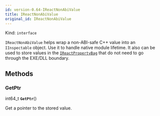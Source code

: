 ```yaml
---
id: version-0.64-IReactNonAbiValue
title: IReactNonAbiValue
original_id: IReactNonAbiValue
---
```


Kind: `interface`



`IReactNonAbiValue` helps wrap a non-ABI-safe C++ value into an `IInspectable` object. Use it to handle native module lifetime. It also can be used to store values in the [`IReactPropertyBag`](IReactPropertyBag) that do not need to go through the EXE/DLL boundary.



## Methods
### GetPtr
int64_t **`GetPtr`**()

Get a pointer to the stored value.




